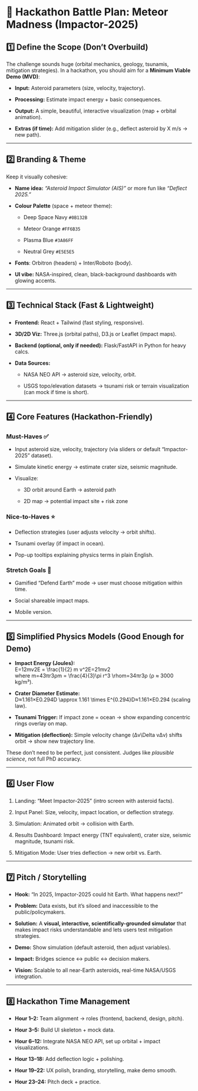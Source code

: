 # 🚀 Hackathon Battle Plan: Meteor Madness (Impactor-2025)

## 1️⃣ Define the Scope (Don’t Overbuild)

The challenge sounds huge (orbital mechanics, geology, tsunamis, mitigation strategies). In a hackathon, you should aim for a **Minimum Viable Demo (MVD)**:

- **Input:** Asteroid parameters (size, velocity, trajectory).
    
- **Processing:** Estimate impact energy + basic consequences.
    
- **Output:** A simple, beautiful, interactive visualization (map + orbital animation).
    
- **Extras (if time):** Add mitigation slider (e.g., deflect asteroid by X m/s → new path).
    

---

## 2️⃣ Branding & Theme

Keep it visually cohesive:

- **Name idea:** _“Asteroid Impact Simulator (AIS)”_ or more fun like _“Deflect 2025.”_
    
- **Colour Palette** (space + meteor theme):
    
    - Deep Space Navy `#0B132B`
        
    - Meteor Orange `#FF6B35`
        
    - Plasma Blue `#3A86FF`
        
    - Neutral Grey `#E5E5E5`
        
- **Fonts**: Orbitron (headers) + Inter/Roboto (body).
    
- **UI vibe:** NASA-inspired, clean, black-background dashboards with glowing accents.
    

---

## 3️⃣ Technical Stack (Fast & Lightweight)

- **Frontend:** React + Tailwind (fast styling, responsive).
    
- **3D/2D Viz:** Three.js (orbital paths), D3.js or Leaflet (impact maps).
    
- **Backend (optional, only if needed):** Flask/FastAPI in Python for heavy calcs.
    
- **Data Sources:**
    
    - NASA NEO API → asteroid size, velocity, orbit.
        
    - USGS topo/elevation datasets → tsunami risk or terrain visualization (can mock if time is short).
        

---

## 4️⃣ Core Features (Hackathon-Friendly)

### Must-Haves ✅

- Input asteroid size, velocity, trajectory (via sliders or default “Impactor-2025” dataset).
    
- Simulate kinetic energy → estimate crater size, seismic magnitude.
    
- Visualize:
    
    - 3D orbit around Earth → asteroid path
        
    - 2D map → potential impact site + risk zone
        

### Nice-to-Haves ⭐

- Deflection strategies (user adjusts velocity → orbit shifts).
    
- Tsunami overlay (if impact in ocean).
    
- Pop-up tooltips explaining physics terms in plain English.
    

### Stretch Goals 🚀

- Gamified “Defend Earth” mode → user must choose mitigation within time.
    
- Social shareable impact maps.
    
- Mobile version.
    

---

## 5️⃣ Simplified Physics Models (Good Enough for Demo)

- **Impact Energy (Joules):**  
    E=12mv2E = \frac{1}{2} m v^2E=21​mv2  
    where m=43πr3ρm = \frac{4}{3}\pi r^3 \rhom=34​πr3ρ (ρ ≈ 3000 kg/m³).
    
- **Crater Diameter Estimate:**  
    D≈1.161×E0.294D \approx 1.161 \times E^{0.294}D≈1.161×E0.294 (scaling law).
    
- **Tsunami Trigger:** If impact zone = ocean → show expanding concentric rings overlay on map.
    
- **Mitigation (deflection):** Simple velocity change (Δv\Delta vΔv) shifts orbit → show new trajectory line.
    

These don’t need to be perfect, just consistent. Judges like _plausible science_, not full PhD accuracy.

---

## 6️⃣ User Flow

1. Landing: “Meet Impactor-2025” (intro screen with asteroid facts).
    
2. Input Panel: Size, velocity, impact location, or deflection strategy.
    
3. Simulation: Animated orbit → collision with Earth.
    
4. Results Dashboard: Impact energy (TNT equivalent), crater size, seismic magnitude, tsunami risk.
    
5. Mitigation Mode: User tries deflection → new orbit vs. Earth.
    

---

## 7️⃣ Pitch / Storytelling

- **Hook:** “In 2025, Impactor-2025 could hit Earth. What happens next?”
    
- **Problem:** Data exists, but it’s siloed and inaccessible to the public/policymakers.
    
- **Solution:** A **visual, interactive, scientifically-grounded simulator** that makes impact risks understandable and lets users test mitigation strategies.
    
- **Demo:** Show simulation (default asteroid, then adjust variables).
    
- **Impact:** Bridges science ↔ public ↔ decision makers.
    
- **Vision:** Scalable to all near-Earth asteroids, real-time NASA/USGS integration.
    

---

## 8️⃣ Hackathon Time Management

- **Hour 1–2:** Team alignment → roles (frontend, backend, design, pitch).
    
- **Hour 3–5:** Build UI skeleton + mock data.
    
- **Hour 6–12:** Integrate NASA NEO API, set up orbital + impact visualizations.
    
- **Hour 13–18:** Add deflection logic + polishing.
    
- **Hour 19–22:** UX polish, branding, storytelling, make demo smooth.
    
- **Hour 23–24:** Pitch deck + practice.
